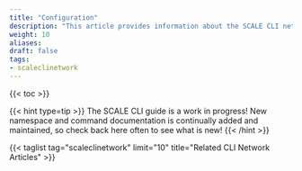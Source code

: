 ```yaml
---
title: "Configuration"
description: "This article provides information about the SCALE CLI network configuration namespace and command syntax, and includes common commands."
weight: 10
aliases:
draft: false
tags:
- scaleclinetwork
---
```


{{< toc >}}


{{< hint type=tip >}}
The SCALE CLI guide is a work in progress!
New namespace and command documentation is continually added and maintained, so check back here often to see what is new!
{{< /hint >}}

{{< taglist tag="scaleclinetwork" limit="10" title="Related CLI Network Articles" >}}